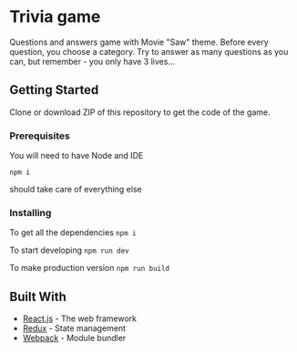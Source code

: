 # Trivia game

Questions and answers game with Movie "Saw" theme. Before every question, you choose a category. Try to answer as many questions as you can, but remember - you only have 3 lives...

## Getting Started

Clone or download ZIP of this repository to get the code of the game.

### Prerequisites

You will need to have Node and IDE

`npm i`

should take care of everything else

### Installing

To get all the dependencies
`npm i`

To start developing
`npm run dev`

To make production version
`npm run build`

## Built With

- [React.js](https://reactjs.org/) - The web framework
- [Redux](https://redux.js.org/) - State management
- [Webpack](https://webpack.js.org/) - Module bundler
